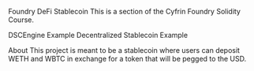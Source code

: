 Foundry DeFi Stablecoin
This is a section of the Cyfrin Foundry Solidity Course.

DSCEngine Example Decentralized Stablecoin Example

About
This project is meant to be a stablecoin where users can deposit WETH and WBTC in exchange for a token that will be pegged to the USD.